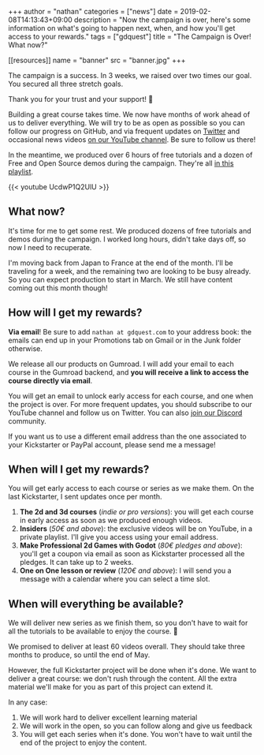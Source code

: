 +++
author = "nathan"
categories = ["news"]
date = 2019-02-08T14:13:43+09:00
description = "Now the campaign is over, here's some information on what's going to happen next, when, and how you'll get access to your rewards."
tags = ["gdquest"]
title = "The Campaign is Over! What now?"

[[resources]]
name = "banner"
src = "banner.jpg"
+++


The campaign is a success. In 3 weeks, we raised over two times our goal. You secured all three stretch goals.

Thank you for your trust and your support! 🙂

Building a great course takes time. We now have months of work ahead of us to deliver everything. We will try to be as open as possible so you can follow our progress on GitHub, and via frequent updates on [Twitter](//twitter.com/NathanGDQuest) and occasional news videos [on our YouTube channel](//www.youtube.com/c/gdquest/). Be sure to follow us there!

In the meantime, we produced over 6 hours of free tutorials and a dozen of Free and Open Source demos during the campaign. They're all [in this playlist](//www.youtube.com/playlist?list=PLhqJJNjsQ7KEHh1pfBLVnLftf0of-tHQu).

{{< youtube UcdwP1Q2UlU >}}

## What now?

It's time for me to get some rest. We produced dozens of free tutorials and demos during the campaign. I worked long hours, didn't take days off, so now I need to recuperate.

I'm moving back from Japan to France at the end of the month. I'll be traveling for a week, and the remaining two are looking to be busy already. So you can expect production to start in March. We still have content coming out this month though!

## How will I get my rewards?

**Via email**! Be sure to add `nathan at gdquest.com` to your address book: the emails can end up in your Promotions tab on Gmail or in the Junk folder otherwise.

We release all our products on Gumroad. I will add your email to each course in the Gumroad backend, and **you will receive a link to access the course directly via email**.

You will get an email to unlock early access for each course, and one when the project is over. For more frequent updates, you should subscribe to our YouTube channel and follow us on Twitter. You can also [join our Discord](//discord.gg/CHYVgar) community.

If you want us to use a different email address than the one associated to your Kickstarter or PayPal account, please send me a message!

## When will I get my rewards?

You will get early access to each course or series as we make them. On the last Kickstarter, I sent updates once per month.

1. **The 2d and 3d courses** (*indie or pro versions*): you will get each course in early access as soon as we produced enough videos.
1. **Insiders** (*50€ and above*): the exclusive videos will be on YouTube, in a private playlist. I'll give you access using your email address.
1. **Make Professional 2d Games with Godot** (*80€ pledges and above*): you'll get a coupon via email as soon as Kickstarter processed all the pledges. It can take up to 2 weeks.
1. **One on One lesson or review** (*120€ and above*): I will send you a message with a calendar where you can select a time slot.

## When will everything be available?

We will deliver new series as we finish them, so you don't have to wait for all the tutorials to be available to enjoy the course. 🙂

We promised to deliver at least 60 videos overall. They should take three months to produce, so until the end of May.

However, the full Kickstarter project will be done when it's done. We want to deliver a great course: we don't rush through the content. All the extra material we'll make for you as part of this project can extend it.

In any case:

1. We will work hard to deliver excellent learning material
2. We will work in the open, so you can follow along and give us feedback
3. You will get each series when it's done. You won't have to wait until the end of the project to enjoy the content.
